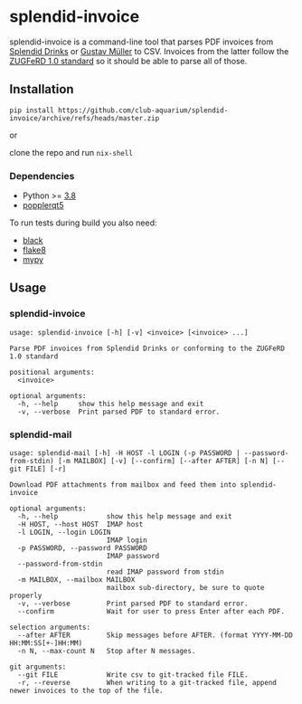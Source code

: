 # splendid-invoice

splendid-invoice is a command-line tool that parses PDF invoices from
[Splendid Drinks](https://www.splendid-drinks.com/) or
[Gustav Müller](https://www.gustav-mueller.de/) to CSV. Invoices from the latter
follow the [ZUGFeRD 1.0 standard](https://www.ferd-net.de/standards/zugferd-versionsarchiv/zugferd-1.0.html)
so it should be able to parse all of those.

## Installation

`pip install https://github.com/club-aquarium/splendid-invoice/archive/refs/heads/master.zip`

or

clone the repo and run `nix-shell`

### Dependencies

  * Python >= [3.8](https://docs.python.org/3/library/functools.html#functools.cached_property)
  * [popplerqt5](https://pypi.org/project/python-poppler-qt5/)

To run tests during build you also need:

  * [black](https://github.com/psf/black)
  * [flake8](https://flake8.pycqa.org/)
  * [mypy](https://mypy-lang.org/)

## Usage

### splendid-invoice

```
usage: splendid-invoice [-h] [-v] <invoice> [<invoice> ...]

Parse PDF invoices from Splendid Drinks or conforming to the ZUGFeRD 1.0 standard

positional arguments:
  <invoice>

optional arguments:
  -h, --help     show this help message and exit
  -v, --verbose  Print parsed PDF to standard error.
```

### splendid-mail

```
usage: splendid-mail [-h] -H HOST -l LOGIN (-p PASSWORD | --password-from-stdin) [-m MAILBOX] [-v] [--confirm] [--after AFTER] [-n N] [--git FILE] [-r]

Download PDF attachments from mailbox and feed them into splendid-invoice

optional arguments:
  -h, --help            show this help message and exit
  -H HOST, --host HOST  IMAP host
  -l LOGIN, --login LOGIN
                        IMAP login
  -p PASSWORD, --password PASSWORD
                        IMAP password
  --password-from-stdin
                        read IMAP password from stdin
  -m MAILBOX, --mailbox MAILBOX
                        mailbox sub-directory, be sure to quote properly
  -v, --verbose         Print parsed PDF to standard error.
  --confirm             Wait for user to press Enter after each PDF.

selection arguments:
  --after AFTER         Skip messages before AFTER. (format YYYY-MM-DD HH:MM:SS[+-]HH:MM)
  -n N, --max-count N   Stop after N messages.

git arguments:
  --git FILE            Write csv to git-tracked file FILE.
  -r, --reverse         When writing to a git-tracked file, append newer invoices to the top of the file.
```
